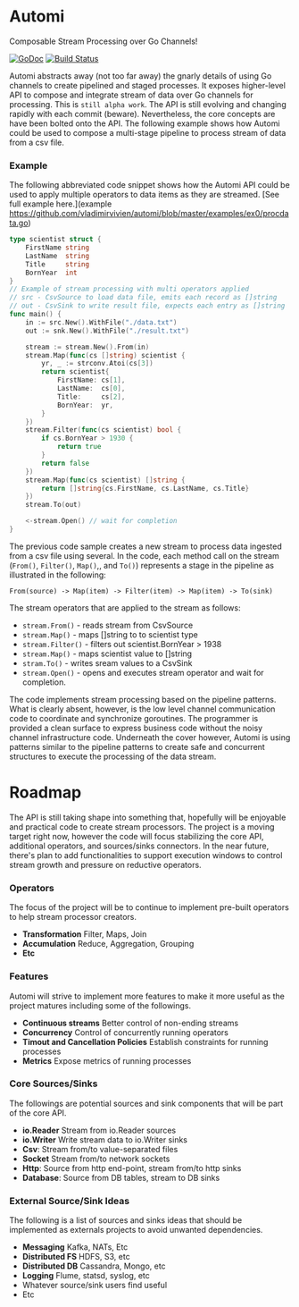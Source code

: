 Automi
======
Composable Stream Processing over Go Channels!

[![GoDoc](https://godoc.org/github.com/vladimirvivien/automi?status.svg)](https://godoc.org/github.com/vladimirvivien/automi)
[![Build Status](https://travis-ci.org/vladimirvivien/automi.svg)](https://travis-ci.org/vladimirvivien/automi)

Automi abstracts away (not too far away) the gnarly details of using Go channels to create pipelined and staged processes.  It exposes higher-level API to compose and integrate stream of data over Go channels for processing.  This is `still alpha work`. The API is still evolving and changing rapidly with each commit (beware).  Nevertheless, the core concepts are have been bolted onto the API.  The following example shows how Automi could be used to compose a multi-stage pipeline to process stream of data from a csv file.

### Example
The following abbreviated code snippet shows how the Automi API could be used to apply multiple operators to data items as they are streamed. [See full example here.](example https://github.com/vladimirvivien/automi/blob/master/examples/ex0/procdata.go)

```Go
type scientist struct {
	FirstName string
	LastName  string
	Title     string
	BornYear  int
}
// Example of stream processing with multi operators applied
// src - CsvSource to load data file, emits each record as []string
// out - CsvSink to write result file, expects each entry as []string
func main() {
	in := src.New().WithFile("./data.txt")
	out := snk.New().WithFile("./result.txt")

	stream := stream.New().From(in)
	stream.Map(func(cs []string) scientist {
		yr, _ := strconv.Atoi(cs[3])
		return scientist{
			FirstName: cs[1],
			LastName:  cs[0],
			Title:     cs[2],
			BornYear:  yr,
		}
	})
	stream.Filter(func(cs scientist) bool {
		if cs.BornYear > 1930 {
			return true
		}
		return false
	})
	stream.Map(func(cs scientist) []string {
		return []string{cs.FirstName, cs.LastName, cs.Title}
	})
	stream.To(out)

	<-stream.Open() // wait for completion
}
```
The previous code sample creates a new stream to process data ingested from a csv file using several.  In the code, each method call on the stream (`From()`, `Filter()`, `Map()`,, and `To()`) represents a stage in the pipeline as illustrated in the following:

	From(source) -> Map(item) -> Filter(item) -> Map(item) -> To(sink)

The stream operators that are applied to the stream as follows:

 - `stream.From()` - reads stream from CsvSource
 - `stream.Map()` - maps []string to to scientist type
 - `stream.Filter()` - filters out scientist.BornYear > 1938
 - `stream.Map()` - maps scientist value to []string
 - `stram.To()` - writes sream values to a CsvSink
 - `stream.Open()` - opens and executes stream operator and wait for completion.

The code implements stream processing based on the pipeline patterns.  What is clearly absent, however, is the low level channel communication code to coordinate and synchronize goroutines.  The programmer is provided a clean surface to express business code without the noisy channel infrastructure code.  Underneath the cover however, Automi is using patterns similar to the pipeline patterns to create safe and concurrent structures to execute the processing of the data stream.

# Roadmap
The API is still taking shape into something that, hopefully will be enjoyable and practical code to create stream processors.  The project is a moving target right now, however the code will focus stabilizing the core API, additional operators, and sources/sinks connectors.  In the near future, there's plan to add functionalities to support execution windows to control stream growth and pressure on reductive operators.

### Operators
The focus of the project will be to continue to implement pre-built operators
to help stream processor creators. 
 - **Transformation** Filter, Maps, Join
 - **Accumulation** Reduce, Aggregation, Grouping
 - **Etc** 

### Features
Automi will strive to implement more features to make it more useful as the
project matures including some of the followings.
 - **Continuous streams**  Better control of non-ending streams
 - **Concurrency** Control of concurrently running operators
 - **Timout and Cancellation Policies** Establish constraints for running
   processes
 - **Metrics** Expose metrics of running processes

### Core Sources/Sinks
The followings are potential sources and sink components that will be part of
the core API.
 - **io.Reader** Stream from io.Reader sources
 - **io.Writer** Write stream data to io.Writer sinks
 - **Csv**: Stream from/to value-separated files
 - **Socket** Stream from/to network sockets
 - **Http**: Source from http end-point, stream from/to http sinks
 - **Database**: Source from DB tables, stream to DB sinks
 
### External Source/Sink Ideas
The following is a list of sources and sinks ideas that should be implemented as
externals projects to avoid unwanted dependencies.
 - **Messaging** Kafka, NATs, Etc
 - **Distributed FS** HDFS, S3, etc
 - **Distributed DB** Cassandra, Mongo, etc
 - **Logging** Flume, statsd, syslog, etc
 - Whatever source/sink users find useful
 - Etc
